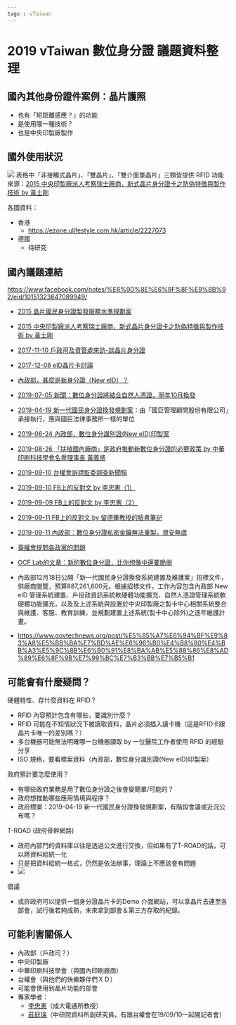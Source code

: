 ```yaml
---
tags : vTaiwan
---
```

#  2019 vTaiwan 數位身分證 議題資料整理


## 國內其他身份證件案例：晶片護照

* 也有「短距離感應？」的功能
* 是使用哪一種技術？
* 也是中央印製廠製作

## 國外使用狀況

![](https://g0vhackmd.blob.core.windows.net/g0v-hackmd-images/upload_f9fc1040a8a5654312cb7c9282775325)
表格中「非接觸式晶片」、「雙晶片」、「雙介面單晶片」三類皆提供 RFID 功能
來源：[2015 中央印製廠派人考察瑞士廠商，新式晶片身分證卡之防偽特徵與製作技術 by 黃士剛](https://www.cepp.gov.tw/TheFiles/publication/1da178e8-0cbe-4b01-8da7-217a8dae88d8.pdf)


各國資料：
* 香港
    * https://ezone.ulifestyle.com.hk/article/2227073
* 德國
    * 待研究


## 國內議題連結


https://www.facebook.com/notes/%E6%9D%8E%E6%9F%8F%E9%8B%92/eid/10151323647089949/


- [2015 晶片國民身分證製發服務水準規劃案](https://ronnywang.github.io/pcc-viewer/tender.html?unit_id=3.1&job_number=C1040010&date=20151125&filename=BDM-2-51682902)

- [2015 中央印製廠派人考察瑞士廠商，新式晶片身分證卡之防偽特徵與製作技術 by 黃士剛](https://www.cepp.gov.tw/TheFiles/publication/1da178e8-0cbe-4b01-8da7-217a8dae88d8.pdf)

- [2017-11-10 戶政司及資管處來訪-談晶片身分證](https://sayit.pdis.nat.gov.tw/2017-11-10-%E6%88%B6%E6%94%BF%E5%8F%B8%E5%8F%8A%E8%B3%87%E7%AE%A1%E8%99%95%E4%BE%86%E8%A8%AA-%E8%AB%87%E6%99%B6%E7%89%87%E8%BA%AB%E5%88%86%E8%AD%89)

- [2017-12-08 eID晶片卡討論](https://sayit.pdis.nat.gov.tw/2017-12-08-eid%E6%99%B6%E7%89%87%E5%8D%A1%E8%A8%8E%E8%AB%96)

- [內政部，甚麼是新身分證（New eID）？](https://www.ris.gov.tw/documents/html/5/6/810.html)

- [2019-07-05 新聞：數位身分證將結合自然人憑證，明年10月換發](https://www.ithome.com.tw/news/131711)

- [2019-04-19 新一代國民身分證換發規劃案](https://ronnywang.github.io/pcc-viewer/tender.html?unit_id=3.1&job_number=C1080010&date=20190419&filename=BDM-1-52750265)：由「國巨管理顧問股份有限公司」承接執行，應與國巨法律事務所一樣的單位

- [2019-06-24 內政部，數位身分識別證(New eID)印製案](https://ronnywang.github.io/pcc-viewer/tender.html?unit_id=3.1&job_number=108SU0603&date=20190624&filename=BDM-1-52804017)

- [2019-08-26 「扶植國內廠商」是政府推動新數位身分證的必要政策 by 中華印刷科技學會名譽理事長 黃義盛](https://www.facebook.com/cagst.tw/photos/a.233215676789053/2176078382502763/)

- [2019-09-10 台權會訴請監委調查新聞稿](https://www.tahr.org.tw/news/2498?fbclid=IwAR0ySNhQHQoW6N4OCY4LZFSyg5AEnkg2NVCqX5krF4b_HKWvS1Cg1l9WeUg)
- [2019-09-10 FB上的反對文 by 李忠憲（1）](https://www.facebook.com/jslipfhf/posts/2235567869888079)
- [2019-09-09 FB上的反對文 by 李忠憲（2）](https://www.facebook.com/jslipfhf/posts/2233664336745099)
- [2019-09-11 FB上的反對文 by 留德華教授的臉書筆記](https://www.facebook.com/jungshianli/posts/2413751205576536)
- [2019-09-11 內政部：數位身分證私密金鑰無法重製，資安無虞](https://technews.tw/2019/09/11/taiwan-new-eid-unable-to-reset/)
- [臺權會提問各政黨的問題](https://www.facebook.com/saul.peng/posts/10214337683945744)
- [OCF Lab的文章：新的數位身分證，比你想像中還要脆弱](https://lab.ocf.tw/2019/09/27/20190927/?fbclid=IwAR0SOhyULx2FR5v_D4KDzfSAlUzbS4RPq6Fv8hkd7qFFCd14JtqW6Jozaoo)



- 內政部12月18日公開「新一代國民身分證換發系統建置及維護案」招標文件，供廠商閱覽，預算887,261,600元。根據招標文件，工作內容包含內政部 New eID 管理系統建置、戶役政資訊系統軟硬體功能擴充、自然人憑證管理系統軟硬體功能擴充，以及及上述系統與設置於中央印製廠之製卡中心相關系統整合與維護、客服、教育訓練，並規劃建置上述系統(製卡中心除外)之逐年維護計畫。
- https://www.govtechnews.org/post/%E5%85%A7%E6%94%BF%E9%83%A8%E5%BB%BA%E7%BD%AE%E6%96%B0%E4%B8%80%E4%BB%A3%E5%9C%8B%E6%B0%91%E8%BA%AB%E5%88%86%E8%AD%89%E6%8F%9B%E7%99%BC%E7%B3%BB%E7%B5%B1


## 可能會有什麼疑問？

硬體特性、存什麼資料在 RFID？
* RFID 內容預計包含有哪些，要識別什麼？
* RFID 可能在不知情狀況下被讀取資料，晶片必須插入讀卡機（這是RFID卡跟晶片卡唯一的差別嗎？）
* 多台機器可能無法明確哪一台機器讀取 by 一位醫院工作者使用 RFID 的經驗分享
* ISO 規格，要看標案資料（內政部，數位身分識別證(New eID)印製案）

政府預計要怎麼使用？
* 有哪些政府業務是用了數位身分證之後會變簡單/可能的？
* 政府想推動哪些應用情境與程序？
* 政府標案：2019-04-19 新一代國民身分證換發規劃案，有階段會議或近況公布嗎？

T-ROAD (政府骨幹網路)
* 政府內部門的資料庫以往是透過公文進行交換，但如果有了T-ROAD的話，可以將資料給統一化
* 只是把資料給統一格式，仍然是依法辦事，理論上不應該會有問題
* ![](https://g0vhackmd.blob.core.windows.net/g0v-hackmd-images/upload_261015d27cf38571cc66a192f6cc50f8)


倡議
* 或許政府可以提供一個身分證晶片卡的Demo 介面網站，可以拿晶片去連至各部會，試行後若夠成熟，未來拿到部會＆第三方存取的紀錄。

## 可能利害關係人
- 內政部（戶政司？）
- 中央印製廠
- 中華印刷科技學會（與國內印刷廠商） 
- 台權會（與他們的快樂夥伴們ＸＤ）
- 可能會使用到晶片功能的部會
- 專家學者：
    - [李忠憲](https://researchoutput.ncku.edu.tw/zh/persons/jung-shian-li)（成大電通所教授）
    - [莊庭瑞](https://www.iis.sinica.edu.tw/pages/trc/index_zh.html)（中研院資科所副研究員，有跟台權會在19/09/10一起開記者會）
